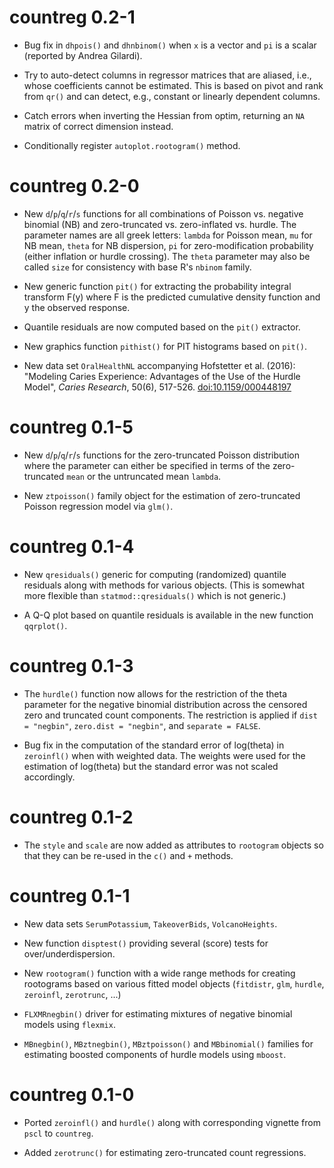 # countreg 0.2-1

* Bug fix in `dhpois()` and `dhnbinom()` when `x` is a vector and `pi` is a
  scalar (reported by Andrea Gilardi).

* Try to auto-detect columns in regressor matrices that are aliased, i.e.,
  whose coefficients cannot be estimated. This is based on pivot and rank
  from `qr()` and can detect, e.g., constant or linearly dependent columns.

* Catch errors when inverting the Hessian from optim, returning an `NA`
  matrix of correct dimension instead.

* Conditionally register `autoplot.rootogram()` method.


# countreg 0.2-0

* New `d`/`p`/`q`/`r`/`s` functions for all combinations of Poisson vs. negative
  binomial (NB) and zero-truncated vs. zero-inflated vs. hurdle. The parameter
  names are all greek letters: `lambda` for Poisson mean, `mu` for NB mean,
  `theta` for NB dispersion, `pi` for zero-modification probability (either
  inflation or hurdle crossing). The `theta` parameter may also be called
  `size` for consistency with base R's `nbinom` family.

* New generic function `pit()` for extracting the probability integral
  transform F(y) where F is the predicted cumulative density function
  and y the observed response.
  
* Quantile residuals are now computed based on the `pit()` extractor.

* New graphics function `pithist()` for PIT histograms based on `pit()`.

* New data set `OralHealthNL` accompanying Hofstetter et al. (2016):
  "Modeling Caries Experience: Advantages of the Use of the Hurdle Model",
  _Caries Research_, 50(6), 517-526.
  [doi:10.1159/000448197](https://doi.org/10.1159/000448197)


# countreg 0.1-5

* New `d`/`p`/`q`/`r`/`s` functions for the zero-truncated Poisson distribution
  where the parameter can either be specified in terms of the zero-truncated
  `mean` or the untruncated mean `lambda`.
  
* New `ztpoisson()` family object for the estimation of zero-truncated
  Poisson regression model via `glm()`.


# countreg 0.1-4

* New `qresiduals()` generic for computing (randomized) quantile residuals
  along with methods for various objects. (This is somewhat more flexible
  than `statmod::qresiduals()` which is not generic.)
  
* A Q-Q plot based on quantile residuals is available in the new function
  `qqrplot()`.


# countreg 0.1-3

* The `hurdle()` function now allows for the restriction of the theta
  parameter for the negative binomial distribution across the censored
  zero and truncated count components. The restriction is applied if
  `dist = "negbin"`, `zero.dist = "negbin"`, and `separate = FALSE`.

* Bug fix in the computation of the standard error of log(theta)
  in `zeroinfl()` when with weighted data. The weights were used
  for the estimation of log(theta) but the standard error was not
  scaled accordingly.


# countreg 0.1-2

* The `style` and `scale` are now added as attributes to `rootogram`
  objects so that they can be re-used in the `c()` and `+` methods.


# countreg 0.1-1

* New data sets `SerumPotassium`, `TakeoverBids`, `VolcanoHeights`.

* New function `disptest()` providing several (score) tests for over/underdispersion.

* New `rootogram()` function with a wide range methods for creating rootograms
  based on various fitted model objects (`fitdistr`, `glm`, `hurdle`,
  `zeroinfl`, `zerotrunc`, ...)

* `FLXMRnegbin()` driver for estimating mixtures of negative binomial models
  using `flexmix`.

* `MBnegbin()`, `MBztnegbin()`, `MBztpoisson()` and `MBbinomial()` families for estimating 
  boosted components of hurdle models using `mboost`.


# countreg 0.1-0

* Ported `zeroinfl()` and `hurdle()` along with corresponding vignette
  from `pscl` to `countreg`.

* Added `zerotrunc()` for estimating zero-truncated count regressions.
